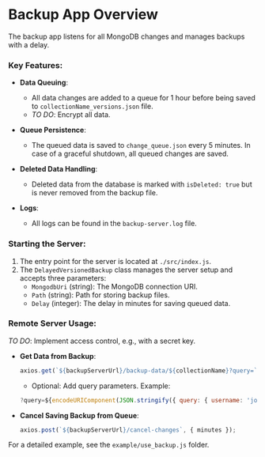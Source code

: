 # Backup App Overview

The backup app listens for all MongoDB changes and manages backups with a delay.

### Key Features:
- **Data Queuing**: 
    - All data changes are added to a queue for 1 hour before being saved to `collectionName_versions.json` file.
    - *TO DO*: Encrypt all data.
  
- **Queue Persistence**:
    - The queued data is saved to `change_queue.json` every 5 minutes. In case of a graceful shutdown, all queued changes are saved.

- **Deleted Data Handling**:
    - Deleted data from the database is marked with `isDeleted: true` but is never removed from the backup file.

- **Logs**:
    - All logs can be found in the `backup-server.log` file.

### Starting the Server:
1. The entry point for the server is located at `./src/index.js`.
2. The `DelayedVersionedBackup` class manages the server setup and accepts three parameters:
    - `MongodbUri` (string): The MongoDB connection URI.
    - `Path` (string): Path for storing backup files.
    - `Delay` (integer): The delay in minutes for saving queued data.

### Remote Server Usage:

*TO DO*: Implement access control, e.g., with a secret key.

- **Get Data from Backup**:
    ```js
    axios.get(`${backupServerUrl}/backup-data/${collectionName}?query=`)
    ```
    - Optional: Add query parameters. Example:
    ```js
    ?query=${encodeURIComponent(JSON.stringify({ query: { username: 'john_doe' } }))}
    ```

- **Cancel Saving Backup from Queue**:
    ```js
    axios.post(`${backupServerUrl}/cancel-changes`, { minutes });
    ```

For a detailed example, see the `example/use_backup.js` folder.